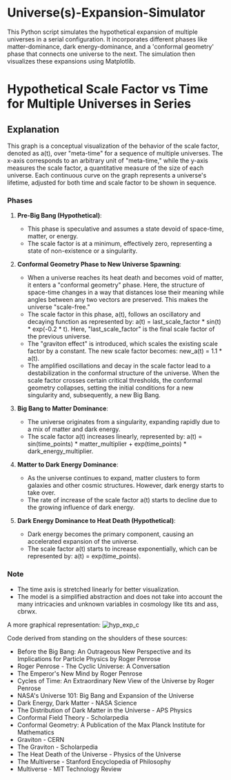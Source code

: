 # Universe(s)-Expansion-Simulator
This Python script simulates the hypothetical expansion of multiple universes in a serial configuration. It incorporates different phases like matter-dominance, dark energy-dominance, and a 'conformal geometry' phase that connects one universe to the next. The simulation then visualizes these expansions using Matplotlib.

# Hypothetical Scale Factor vs Time for Multiple Universes in Series

## Explanation

This graph is a conceptual visualization of the behavior of the scale factor, denoted as a(t), over "meta-time" for a sequence of multiple universes. The x-axis corresponds to an arbitrary unit of "meta-time," while the y-axis measures the scale factor, a quantitative measure of the size of each universe. Each continuous curve on the graph represents a universe's lifetime, adjusted for both time and scale factor to be shown in sequence.

### Phases

1. **Pre-Big Bang (Hypothetical)**: 
    - This phase is speculative and assumes a state devoid of space-time, matter, or energy.
    - The scale factor is at a minimum, effectively zero, representing a state of non-existence or a singularity.

2. **Conformal Geometry Phase to New Universe Spawning**:
    - When a universe reaches its heat death and becomes void of matter, it enters a "conformal geometry" phase. Here, the structure of space-time changes in a way that distances lose their meaning while angles between any two vectors are preserved. This makes the universe "scale-free."
    - The scale factor in this phase, a(t), follows an oscillatory and decaying function as represented by: a(t) = last_scale_factor * sin(t) * exp(-0.2 * t). Here, "last_scale_factor" is the final scale factor of the previous universe.
    - The "graviton effect" is introduced, which scales the existing scale factor by a constant. The new scale factor becomes: new_a(t) = 1.1 * a(t).
    - The amplified oscillations and decay in the scale factor lead to a destabilization in the conformal structure of the universe. When the scale factor crosses certain critical thresholds, the conformal geometry collapses, setting the initial conditions for a new singularity and, subsequently, a new Big Bang.

3. **Big Bang to Matter Dominance**: 
    - The universe originates from a singularity, expanding rapidly due to a mix of matter and dark energy.
    - The scale factor a(t) increases linearly, represented by: a(t) = sin(time_points) * matter_multiplier + exp(time_points) * dark_energy_multiplier.

4. **Matter to Dark Energy Dominance**: 
    - As the universe continues to expand, matter clusters to form galaxies and other cosmic structures. However, dark energy starts to take over.
    - The rate of increase of the scale factor a(t) starts to decline due to the growing influence of dark energy.

5. **Dark Energy Dominance to Heat Death (Hypothetical)**: 
    - Dark energy becomes the primary component, causing an accelerated expansion of the universe.
    - The scale factor a(t) starts to increase exponentially, which can be represented by: a(t) = exp(time_points).

### Note

- The time axis is stretched linearly for better visualization.
- The model is a simplified abstraction and does not take into account the many intricacies and unknown variables in cosmology like tits and ass, cbrwx.

A more graphical representation:
![hyp_exp_c](https://github.com/cbrwx/Universe-Expansion-Simulator/assets/81207429/35159f22-f7f4-4607-82a7-5399ef183f69)

Code derived from standing on the shoulders of these sources:

- Before the Big Bang: An Outrageous New Perspective and its Implications for Particle Physics by Roger Penrose
- Roger Penrose - The Cyclic Universe: A Conversation
- The Emperor's New Mind by Roger Penrose
- Cycles of Time: An Extraordinary New View of the Universe by Roger Penrose
- NASA's Universe 101: Big Bang and Expansion of the Universe
- Dark Energy, Dark Matter - NASA Science
- The Distribution of Dark Matter in the Universe - APS Physics
- Conformal Field Theory - Scholarpedia
- Conformal Geometry: A Publication of the Max Planck Institute for Mathematics
- Graviton - CERN
- The Graviton - Scholarpedia
- The Heat Death of the Universe - Physics of the Universe
- The Multiverse - Stanford Encyclopedia of Philosophy
- Multiverse - MIT Technology Review
